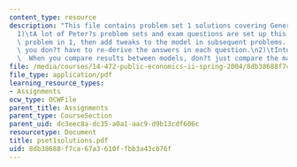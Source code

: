 ```yaml
---
content_type: resource
description: "This file contains problem set 1 solutions covering General Notes:\n\
  1)\tA lot of Peter?s problem sets and exam questions are set up this way ? basic\
  \ problem in 1, then add tweaks to the model in subsequent problems.  When possible,\
  \ you don?t have to re-derive the answers in each question.\n2)\tIntuition is important.\
  \  When you compare results between models, don?t just compare the math.  Use words."
file: /media/courses/14-472-public-economics-ii-spring-2004/8db38688f7ca67a3610ffbb3a43c676f_pset1solutions.pdf
file_type: application/pdf
learning_resource_types:
- Assignments
ocw_type: OCWFile
parent_title: Assignments
parent_type: CourseSection
parent_uid: dc3eec8a-dc35-a0a1-aac9-d9b13cdf606c
resourcetype: Document
title: pset1solutions.pdf
uid: 8db38688-f7ca-67a3-610f-fbb3a43c676f
---
```

